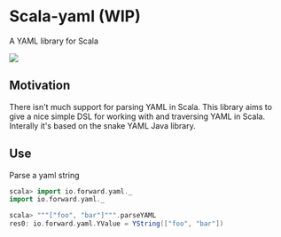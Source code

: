 # Scala-yaml (WIP)

A YAML library for Scala

![](https://api.travis-ci.org/owainlewis/scala-yaml.svg)

## Motivation

There isn't much support for parsing YAML in Scala. This library aims to give a nice simple DSL for working with and
traversing YAML in Scala. Interally it's based on the snake YAML Java library.

## Use

Parse a yaml string

```scala
scala> import io.forward.yaml._
import io.forward.yaml._

scala> """["foo", "bar"]""".parseYAML
res0: io.forward.yaml.YValue = YString(["foo", "bar"])
```
